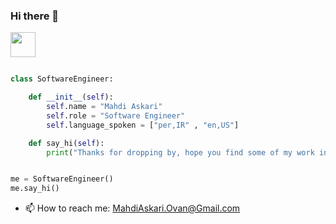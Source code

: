 ### Hi there 👋
<img src="https://media.giphy.com/media/vFKqnCdLPNOKc/giphy.gif" width="40" height="40" />


```python 

class SoftwareEngineer:

    def __init__(self):
        self.name = "Mahdi Askari"
        self.role = "Software Engineer"
        self.language_spoken = ["per,IR" , "en,US"] 

    def say_hi(self):
        print("Thanks for dropping by, hope you find some of my work interesting.")


me = SoftwareEngineer()
me.say_hi()


```

- 📫 How to reach me: MahdiAskari.Ovan@Gmail.com


<!--
**MahdiAskari-Ovan/MahdiAskari-Ovan** is a ✨ _special_ ✨ repository because its `README.md` (this file) appears on your GitHub profile.

Here are some ideas to get you started:

- 🔭 I’m currently working on ...
- 🌱 I’m currently learning ...
- 👯 I’m looking to collaborate on ...
- 🤔 I’m looking for help with ...
- 💬 Ask me about ...
- 📫 How to reach me: ...
- 😄 Pronouns: ...
- ⚡ Fun fact: ...
-->
